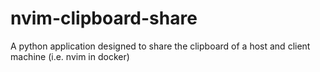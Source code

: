 # nvim-clipboard-share
A python application designed to share the clipboard of a host and client machine (i.e. nvim in docker)
